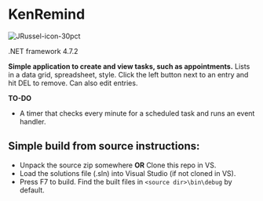 # KenRemind
![JRussel-icon-30pct](https://github.com/talzahr/KenRemind/assets/54084333/235705dd-4309-40ce-90a6-cf64eae3dda4)

.NET framework 4.7.2

**Simple application to create and view tasks, such as appointments.** 
Lists in a data grid, spreadsheet, style. Click the left button next to an entry and hit DEL to remove.
Can also edit entries.

**TO-DO**
- A timer that checks every minute for a scheduled task and runs an event handler.

## Simple build from source instructions:

- Unpack the source zip somewhere **OR** Clone this repo in VS.
- Load the solutions file (.sln) into Visual Studio (if not cloned in VS).
- Press F7 to build. Find the built files in `<source dir>\bin\debug` by default. 

